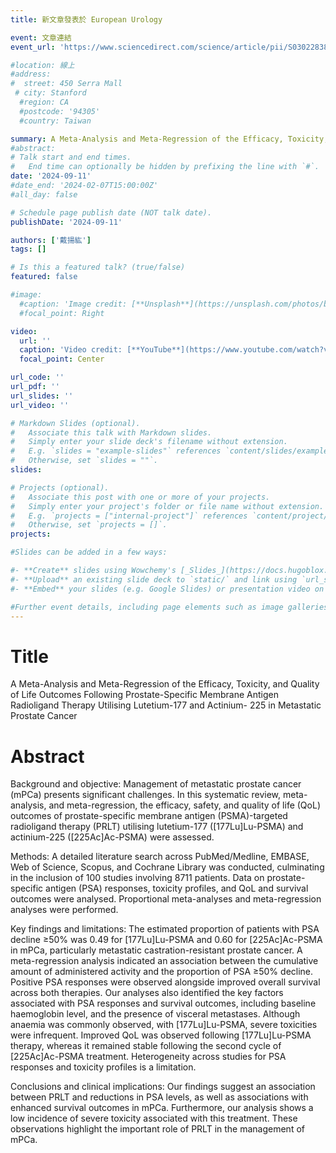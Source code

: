 ```yaml
---
title: 新文章發表於 European Urology

event: 文章連結
event_url: 'https://www.sciencedirect.com/science/article/pii/S0302283824026083'

#location: 線上
#address:
#  street: 450 Serra Mall
 # city: Stanford
  #region: CA
  #postcode: '94305'
  #country: Taiwan

summary: A Meta-Analysis and Meta-Regression of the Efficacy, Toxicity, and Quality of Life Outcomes Following Prostate-Specific Membrane Antigen Radioligand Therapy Utilising Lutetium-177 and Actinium- 225 in Metastatic Prostate Cancer
#abstract: 
# Talk start and end times.
#   End time can optionally be hidden by prefixing the line with `#`.
date: '2024-09-11'
#date_end: '2024-02-07T15:00:00Z'
#all_day: false

# Schedule page publish date (NOT talk date).
publishDate: '2024-09-11'

authors: ['戴揚紘']
tags: []

# Is this a featured talk? (true/false)
featured: false

#image:
  #caption: 'Image credit: [**Unsplash**](https://unsplash.com/photos/bzdhc5b3Bxs)'
  #focal_point: Right

video:
  url: ''
  caption: 'Video credit: [**YouTube**](https://www.youtube.com/watch?v=bVHMlVoop68)'
  focal_point: Center

url_code: ''
url_pdf: ''
url_slides: ''
url_video: ''

# Markdown Slides (optional).
#   Associate this talk with Markdown slides.
#   Simply enter your slide deck's filename without extension.
#   E.g. `slides = "example-slides"` references `content/slides/example-slides.md`.
#   Otherwise, set `slides = ""`.
slides:

# Projects (optional).
#   Associate this post with one or more of your projects.
#   Simply enter your project's folder or file name without extension.
#   E.g. `projects = ["internal-project"]` references `content/project/deep-learning/index.md`.
#   Otherwise, set `projects = []`.
projects:

#Slides can be added in a few ways:

#- **Create** slides using Wowchemy's [_Slides_](https://docs.hugoblox.com/managing-content/#create-slides) feature and link using `slides` parameter in the front matter of the talk file
#- **Upload** an existing slide deck to `static/` and link using `url_slides` parameter in the front matter of the talk file
#- **Embed** your slides (e.g. Google Slides) or presentation video on this page using [shortcodes](https://docs.hugoblox.com/writing-markdown-latex/).

#Further event details, including page elements such as image galleries, can be added to the body of this page.
---
```

# Title
A Meta-Analysis and Meta-Regression of the Efficacy, Toxicity, and Quality of Life Outcomes Following Prostate-Specific Membrane Antigen Radioligand Therapy Utilising Lutetium-177 and Actinium- 225 in Metastatic Prostate Cancer

# Abstract
Background and objective: Management of metastatic prostate cancer (mPCa) presents significant challenges. In this systematic review, meta-analysis, and meta-regression, the efficacy, safety, and quality of life (QoL) outcomes of prostate-specific membrane antigen (PSMA)-targeted radioligand therapy (PRLT) utilising lutetium-177 ([177Lu]Lu-PSMA) and actinium-225 ([225Ac]Ac-PSMA) were assessed.

Methods:
A detailed literature search across PubMed/Medline, EMBASE, Web of Science, Scopus, and Cochrane Library was conducted, culminating in the inclusion of 100 studies involving 8711 patients. Data on prostate-specific antigen (PSA) responses, toxicity profiles, and QoL and survival outcomes were analysed. Proportional meta-analyses and meta-regression analyses were performed.

Key findings and limitations: 
The estimated proportion of patients with PSA decline ≥50% was 0.49 for [177Lu]Lu-PSMA and 0.60 for [225Ac]Ac-PSMA in mPCa, particularly metastatic castration-resistant prostate cancer. A meta-regression analysis indicated an association between the cumulative amount of administered activity and the proportion of PSA ≥50% decline. Positive PSA responses were observed alongside improved overall survival across both therapies. Our analyses also identified the key factors associated with PSA responses and survival outcomes, including baseline haemoglobin level, and the presence of visceral metastases. Although anaemia was commonly observed, with [177Lu]Lu-PSMA, severe toxicities were infrequent. Improved QoL was observed following [177Lu]Lu-PSMA therapy, whereas it remained stable following the second cycle of [225Ac]Ac-PSMA treatment. Heterogeneity across studies for PSA responses and toxicity profiles is a limitation.

Conclusions and clinical implications: 
Our findings suggest an association between PRLT and reductions in PSA levels, as well as associations with enhanced survival outcomes in mPCa. Furthermore, our analysis shows a low incidence of severe toxicity associated with this treatment. These observations highlight the important role of PRLT in the management of mPCa.

